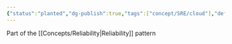 ```yaml
---
{"status":"planted","dg-publish":true,"tags":["concept/SRE/cloud"],"definition":"The goal of resiliency is to avoid failures and, if they still occur, to return your application to a fully functioning state.","creation_date":"2024-05-02 23:12","permalink":"/concepts/resiliency/","dgPassFrontmatter":true}
---
```


Part of the [[Concepts/Reliability\|Reliability]] pattern

